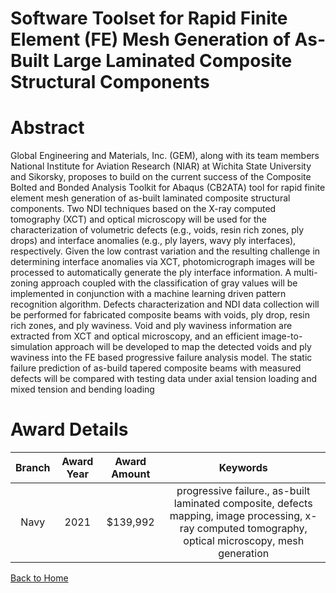 
Software Toolset for Rapid Finite Element (FE) Mesh Generation of As-Built Large Laminated Composite Structural Components
==========================================================================================================================

# Abstract


Global Engineering and Materials, Inc. (GEM), along with its team members National Institute for Aviation Research (NIAR) at Wichita State University and Sikorsky, proposes to build on the current success of the Composite Bolted and Bonded Analysis Toolkit for Abaqus (CB2ATA) tool for rapid finite element mesh generation of as-built laminated composite structural components. Two NDI techniques based on the X-ray computed tomography (XCT) and optical microscopy will be used for the characterization of volumetric defects (e.g., voids, resin rich zones, ply drops) and interface anomalies (e.g., ply layers, wavy ply interfaces), respectively. Given the low contrast variation and the resulting challenge in determining interface anomalies via XCT, photomicrograph images will be processed to automatically generate the ply interface information. A multi-zoning approach coupled with the classification of gray values will be implemented in conjunction with a machine learning driven pattern recognition algorithm. Defects characterization and NDI data collection will be performed for fabricated composite beams with voids, ply drop, resin rich zones, and ply waviness. Void and ply waviness information are extracted from XCT and optical microscopy, and an efficient image-to-simulation approach will be developed to map the detected voids and ply waviness into the FE based progressive failure analysis model. The static failure prediction of as-build tapered composite beams with measured defects will be compared with testing data under axial tension loading and mixed tension and bending loading  

# Award Details

|Branch|Award Year|Award Amount|Keywords|
| :---: | :---: | :---: | :---: |
|Navy|2021|$139,992|progressive failure., as-built laminated composite, defects mapping, image processing, x-ray computed tomography, optical microscopy, mesh generation|
  
  


[Back to Home](https://github.com/chrischow/dod_sbir_awards/Reports/JH/#2189)